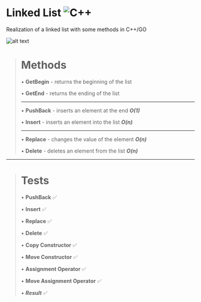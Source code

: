 # Linked List ![C++](https://img.shields.io/badge/-С++-090909?style=for-the-badge&logo=C%2b%2b&logoColor=6296CC)
Realization of a linked list with some methods in C++/GO

![alt text](https://media.geeksforgeeks.org/wp-content/uploads/20231130131446/Linked-List-Data-Structure-768.png)

># Methods
>• **GetBegin** - returns the beginning of the list 
>
>• **GetEnd** - returns the ending of the list
>***
>• **PushBack** - inserts an element at the end ***O(1)***
>
>• **Insert** - inserts an element into the list ***O(n)***
>***
>• **Replace** - changes the value of the element ***O(n)***
>
>• **Delete** - deletes an element from the list ***O(n)***

***

># Tests
> • **PushBack** :white_check_mark:
>
> • **Insert** :white_check_mark:
>
> • **Replace** :white_check_mark:
>
> • **Delete** :white_check_mark:
>
> • **Copy Constructor** :white_check_mark:
>
> • **Move Constructor** :white_check_mark:
>
> • **Assignment Operator** :white_check_mark:
>
> • **Move Assignment Operator** :white_check_mark:
>
> • ***Result*** :white_check_mark:




